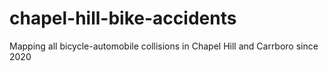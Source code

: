 # chapel-hill-bike-accidents
Mapping all bicycle-automobile collisions in Chapel Hill and Carrboro since 2020
